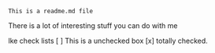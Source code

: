 	This is a readme.md file

There is a lot of interesting stuff you can do with me

lke check lists
[ ] This is a unchecked box
[x] totally checked.